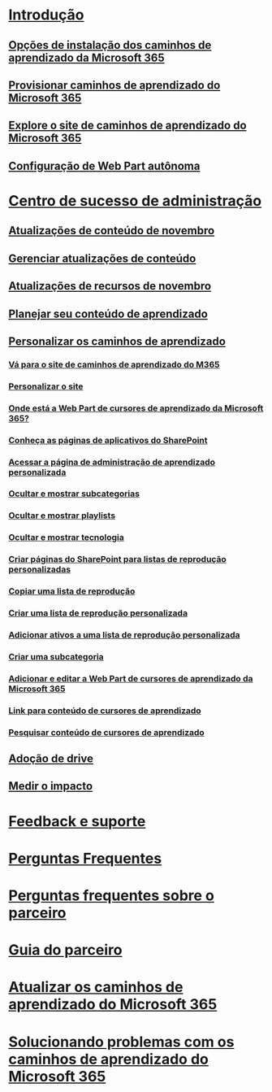 # [Introdução](index.md)
## [Opções de instalação dos caminhos de aprendizado da Microsoft 365](custom_setupoptions.md)
## [Provisionar caminhos de aprendizado do Microsoft 365](custom_provision.md)
## [Explore o site de caminhos de aprendizado do Microsoft 365](custom_exploresite.md)
## [Configuração de Web Part autônoma](custom_manualsetup.md)
# [Centro de sucesso de administração](custom_successcenter.md)
## [Atualizações de conteúdo de novembro](custom_contentupdates.md)
## [Gerenciar atualizações de conteúdo](custom_contentupdatesmanage.md)
## [Atualizações de recursos de novembro](custom_featureupdates.md)
## [Planejar seu conteúdo de aprendizado](custom_plancontent.md)
## [Personalizar os caminhos de aprendizado](custom_overview.md)
### [Vá para o site de caminhos de aprendizado do M365](custom_goto.md)
### [Personalizar o site](custom_edithelp.md)
### [Onde está a Web Part de cursores de aprendizado da Microsoft 365?](custom_whereiswebpart.md)
### [Conheça as páginas de aplicativos do SharePoint](custom_apppages.md)
### [Acessar a página de administração de aprendizado personalizada](custom_accessadmin.md)
### [Ocultar e mostrar subcategorias](custom_hideshowsub.md)
### [Ocultar e mostrar playlists](custom_hideshowplaylists.md)
### [Ocultar e mostrar tecnologia](custom_hideshowtech.md)
### [Criar páginas do SharePoint para listas de reprodução personalizadas](custom_createnewpage.md)
### [Copiar uma lista de reprodução](custom_copyplaylist.md)
### [Criar uma lista de reprodução personalizada](custom_createnewplaylist.md)
### [Adicionar ativos a uma lista de reprodução personalizada](custom_addassets.md)
### [Criar uma subcategoria](custom_createnewcat.md)
### [Adicionar e editar a Web Part de cursores de aprendizado da Microsoft 365](custom_addwebpart.md)
### [Link para conteúdo de cursores de aprendizado](custom_linking.md)
### [Pesquisar conteúdo de cursores de aprendizado](custom_search.md)
## [Adoção de drive](driveadoption.md)
## [Medir o impacto](custom_measureimpact.md)
# [Feedback e suporte](feedback.md)
# [Perguntas Frequentes](faq.md)
# [Perguntas frequentes sobre o parceiro](custom_partner.md)
# [Guia do parceiro](custom_partnerguide.md)
# [Atualizar os caminhos de aprendizado do Microsoft 365](custom_update.md)
# [Solucionando problemas com os caminhos de aprendizado do Microsoft 365](custom_troubleshooting.md) 